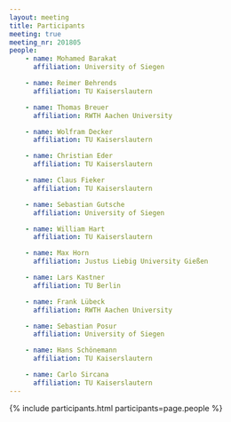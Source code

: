```yaml
---
layout: meeting
title: Participants
meeting: true
meeting_nr: 201805
people:
    - name: Mohamed Barakat
      affiliation: University of Siegen

    - name: Reimer Behrends
      affiliation: TU Kaiserslautern

    - name: Thomas Breuer
      affiliation: RWTH Aachen University

    - name: Wolfram Decker
      affiliation: TU Kaiserslautern

    - name: Christian Eder
      affiliation: TU Kaiserslautern

    - name: Claus Fieker
      affiliation: TU Kaiserslautern

    - name: Sebastian Gutsche
      affiliation: University of Siegen

    - name: William Hart
      affiliation: TU Kaiserslautern

    - name: Max Horn
      affiliation: Justus Liebig University Gießen

    - name: Lars Kastner
      affiliation: TU Berlin

    - name: Frank Lübeck
      affiliation: RWTH Aachen University

    - name: Sebastian Posur
      affiliation: University of Siegen

    - name: Hans Schönemann
      affiliation: TU Kaiserslautern

    - name: Carlo Sircana
      affiliation: TU Kaiserslautern
---
```


{% include participants.html participants=page.people %}
